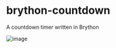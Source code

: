 # brython-countdown
A countdown timer written in Brython


![image](https://user-images.githubusercontent.com/18140039/132992437-fadd5159-99f8-4438-985f-7ea58b726701.png)
